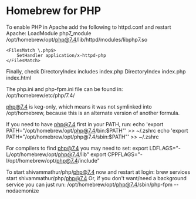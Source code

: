 # Homebrew for PHP

To enable PHP in Apache add the following to httpd.conf and restart Apache:
    LoadModule php7_module /opt/homebrew/opt/php@7.4/lib/httpd/modules/libphp7.so

    <FilesMatch \.php$>
        SetHandler application/x-httpd-php
    </FilesMatch>

Finally, check DirectoryIndex includes index.php
    DirectoryIndex index.php index.html

The php.ini and php-fpm.ini file can be found in:
    /opt/homebrew/etc/php/7.4/

php@7.4 is keg-only, which means it was not symlinked into /opt/homebrew,
because this is an alternate version of another formula.

If you need to have php@7.4 first in your PATH, run:
  echo 'export PATH="/opt/homebrew/opt/php@7.4/bin:$PATH"' >> ~/.zshrc
  echo 'export PATH="/opt/homebrew/opt/php@7.4/sbin:$PATH"' >> ~/.zshrc

For compilers to find php@7.4 you may need to set:
  export LDFLAGS="-L/opt/homebrew/opt/php@7.4/lib"
  export CPPFLAGS="-I/opt/homebrew/opt/php@7.4/include"

To start shivammathur/php/php@7.4 now and restart at login:
  brew services start shivammathur/php/php@7.4
Or, if you don't want/need a background service you can just run:
  /opt/homebrew/opt/php@7.4/sbin/php-fpm --nodaemonize